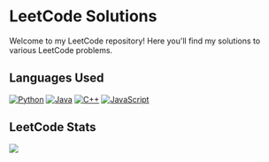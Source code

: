 # LeetCode Solutions

Welcome to my LeetCode repository! Here you'll find my solutions to various LeetCode problems.

## Languages Used

[![Python](https://img.shields.io/badge/-Python-3776AB?logo=python&logoColor=white)](https://www.python.org/)
[![Java](https://img.shields.io/badge/-Java-007396?logo=java&logoColor=white)](https://www.java.com/)
[![C++](https://img.shields.io/badge/-C++-00599C?logo=cplusplus&logoColor=white)](https://en.cppreference.com/w/)
[![JavaScript](https://img.shields.io/badge/-JavaScript-F7DF1E?logo=javascript&logoColor=black)](https://www.javascript.com/)

## LeetCode Stats
![](https://leetcard.jacoblin.cool/datphi?animation=false)
